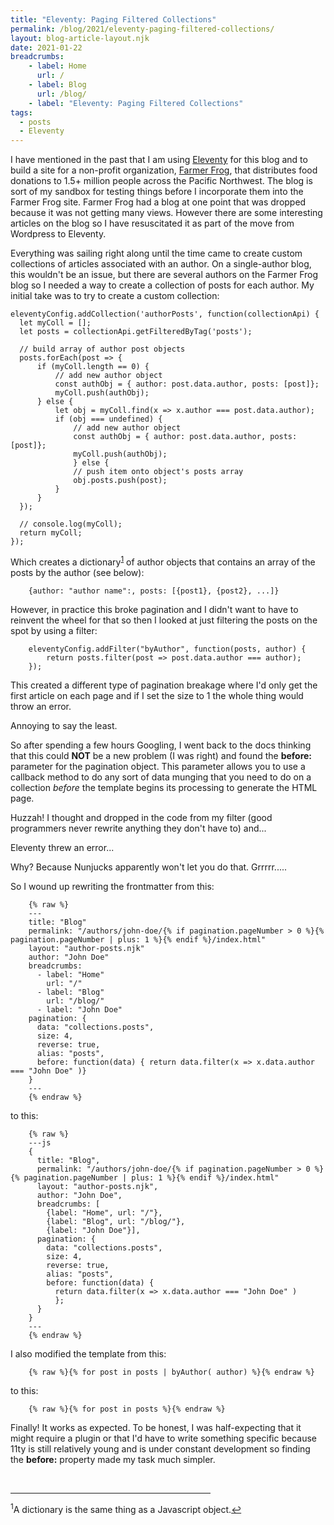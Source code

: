 ```yaml
---
title: "Eleventy: Paging Filtered Collections"
permalink: /blog/2021/eleventy-paging-filtered-collections/
layout: blog-article-layout.njk
date: 2021-01-22
breadcrumbs:
    - label: Home
      url: /
    - label: Blog
      url: /blog/
    - label: "Eleventy: Paging Filtered Collections"
tags:
  - posts
  - Eleventy
---
```


I have mentioned in the past that I am using [Eleventy](https://11ty.dev) for this blog and to build a site for a non-profit organization, [Farmer Frog](https://farmerfrog.org), that distributes food donations to 1.5+ million people across the Pacific Northwest. The blog is sort of my sandbox for testing things before I incorporate them into the Farmer Frog site. Farmer Frog had a blog at one point that was dropped because it was not getting many views. However there are some interesting articles on the blog so I have resuscitated it as part of the move from Wordpress to Eleventy.

Everything was sailing right along until the time came to create custom collections of articles associated with an author. On a single-author blog, this wouldn't be an issue, but there are several authors on the Farmer Frog blog so I needed a way to create a collection of posts for each author. My initial take was to try to create a custom collection:

```    
eleventyConfig.addCollection('authorPosts', function(collectionApi) {
  let myColl = [];
  let posts = collectionApi.getFilteredByTag('posts');
  
  // build array of author post objects
  posts.forEach(post => {
      if (myColl.length == 0) {
          // add new author object
          const authObj = { author: post.data.author, posts: [post]};
          myColl.push(authObj);
      } else {
          let obj = myColl.find(x => x.author === post.data.author);
          if (obj === undefined) {
              // add new author object
              const authObj = { author: post.data.author, posts: [post]};
              myColl.push(authObj);
              } else {
              // push item onto object's posts array
              obj.posts.push(post);
          }
      }
  });

  // console.log(myColl);
  return myColl;
});
```

Which creates a dictionary<sup id="fnote1"><a href="#fn1">1</a></sup> of author objects that contains an array of the posts by the author (see below):

```
    {author: "author name":, posts: [{post1}, {post2}, ...]}
```

However, in practice this broke pagination and I didn't want to have to reinvent the wheel for that so then I looked at just filtering the posts on the spot by using a filter:

```
    eleventyConfig.addFilter("byAuthor", function(posts, author) {
        return posts.filter(post => post.data.author === author);
    });
```

This created a different type of pagination breakage where I'd only get the first article on each page and if I set the size to 1 the whole thing would throw an error.

Annoying to say the least.

So after spending a few hours Googling, I went back to the docs thinking that this could **NOT** be a new problem (I was right) and found the **before:** parameter for the pagination object. This parameter allows you to use a callback method to do any sort of data munging that you need to do on a collection _before_ the template begins its processing to generate the HTML page.

Huzzah! I thought and dropped in the code from my filter (good programmers never rewrite anything they don't have to) and...

Eleventy threw an error...

Why? Because Nunjucks apparently won't let you do that. Grrrrr.....

So I wound up rewriting the frontmatter from this:

```
    {% raw %}
    ---
    title: "Blog"
    permalink: "/authors/john-doe/{% if pagination.pageNumber > 0 %}{% pagination.pageNumber | plus: 1 %}{% endif %}/index.html"
    layout: "author-posts.njk"
    author: "John Doe"
    breadcrumbs: 
      - label: "Home"
        url: "/"
      - label: "Blog"
        url: "/blog/"
      - label: "John Doe"
    pagination: {
      data: "collections.posts",
      size: 4,
      reverse: true,
      alias: "posts",
      before: function(data) { return data.filter(x => x.data.author === "John Doe" )}
    }
    ---
    {% endraw %}
```

to this:

```
    {% raw %}
    ---js
    {
      title: "Blog",
      permalink: "/authors/john-doe/{% if pagination.pageNumber > 0 %}{% pagination.pageNumber | plus: 1 %}{% endif %}/index.html"
      layout: "author-posts.njk",
      author: "John Doe",
      breadcrumbs: [ 
        {label: "Home", url: "/"}, 
        {label: "Blog", url: "/blog/"}, 
        {label: "John Doe"}],
      pagination: {
        data: "collections.posts",
        size: 4,
        reverse: true,
        alias: "posts",
        before: function(data) { 
          return data.filter(x => x.data.author === "John Doe" )
          };
      }
    }
    ---
    {% endraw %}
```

I also modified the template from this:

```
    {% raw %}{% for post in posts | byAuthor( author) %}{% endraw %}
```

to this:

```
    {% raw %}{% for post in posts %}{% endraw %}
```

Finally! It works as expected. To be honest, I was half-expecting that it might require a plugin or that I'd have to write something specific because 11ty is still relatively young and is under constant development so finding the **before:** property made my task much simpler.

<br>


<hr style="width: 20rem;">
<sup id="fn1">1</sup>A dictionary is the same thing as a Javascript object.<a href="#fnote1">&larrhk;</a>